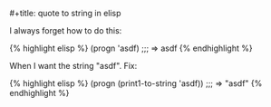 

#+title: quote to string in elisp


I always forget how to do this:

{% highlight elisp %}
(progn 'asdf)
    ;;; => asdf
{% endhighlight %}

When I want the string "asdf". Fix:

{% highlight elisp %}
(progn (print1-to-string 'asdf))
    ;;; => "asdf"
{% endhighlight %}